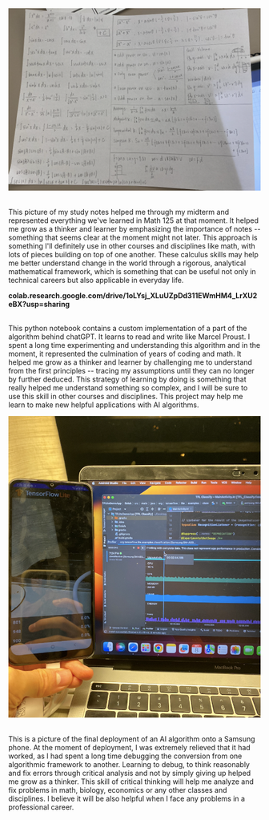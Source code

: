 
<img src = "notes.png">

<br> This picture of my study notes helped me through my midterm and represented everything we've learned in Math 125 at that moment. It helped me grow as a thinker and learner by emphasizing the importance of notes -- something that seems clear at the moment might not later. This approach is something I'll definitely use in other courses and disciplines like math, with lots of pieces building on top of one another. These calculus skills may help me better understand change in the world through a rigorous, analytical mathematical framework, which is something that can be useful not only in technical careers but also applicable in everyday life.

**colab.research.google.com/drive/1oLYsj_XLuUZpDd311EWmHM4_LrXU2eBX?usp=sharing**

<br> This python notebook contains a custom implementation of a part of the algorithm behind chatGPT. It learns to read and write like Marcel Proust. I spent a long time experimenting and understanding this algorithm and in the moment, it represented the culmination of years of coding and math. It helped me grow as a thinker and learner by challenging me to understand from the first principles -- tracing my assumptions until they can no longer by further deduced. This strategy of learning by doing is something that really helped me understand something so complex, and I will be sure to use this skill in other courses and disciplines. This project may help me learn to make new helpful applications with AI algorithms.

<img src = "profile.png">

<br> This is a picture of the final deployment of an AI algorithm onto a Samsung phone. At the moment of deployment, I was extremely relieved that it had worked, as I had spent a long time debugging the conversion from one algorithmic framework to another. Learning to debug, to think reasonably and fix errors through critical analysis and not by simply giving up helped me grow as a thinker. This skill of critical thinking will help me analyze and fix problems in math, biology, economics or any other classes and disciplines. I believe it will be also helpful when I face any problems in a professional career. 

